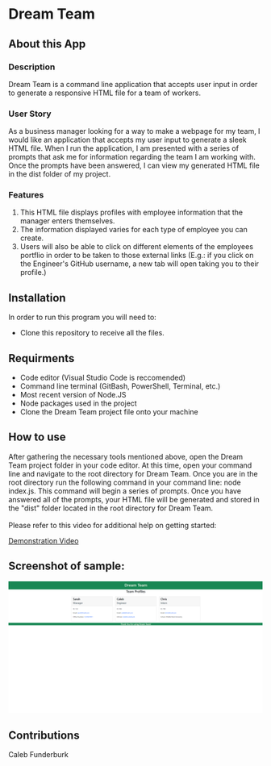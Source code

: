 # Dream Team

## About this App

### Description 

Dream Team is a command line application that accepts user input in order to generate a responsive HTML file for a team of workers.

### User Story

As a business manager looking for a way to make a webpage for my team, I would like an application that accepts my user input to generate a sleek HTML file. When I run the application, I am presented with a series of prompts that ask me for information regarding the team I am working with. Once the prompts have been answered, I can view my generated HTML file in the dist folder of my project.

### Features

1. This HTML file displays profiles with employee information that the manager enters themselves.
2. The information displayed varies for each type of employee you can create.
3. Users will also be able to click on different elements of the employees portflio in order to be taken to those external links (E.g.: if you click on the Engineer's GitHub username, a new tab will open taking you to their profile.)

## Installation

In order to run this program you will need to:

* Clone this repository to receive all the files.

## Requirments

- Code editor (Visual Studio Code is reccomended)
- Command line terminal (GitBash, PowerShell, Terminal, etc.)
- Most recent version of Node.JS
- Node packages used in the project
- Clone the Dream Team project file onto your machine

## How to use

After gathering the necessary tools mentioned above, open the Dream Team project folder in your code editor. At this time, open your command line and navigate to the root directory for Dream Team. Once you are in the root directory run the following command in your command line: node index.js. This command will begin a series of prompts. Once you have answered all of the prompts, your HTML file will be generated and stored in the "dist" folder located in the root directory for Dream Team.
<br/>
<br/>
Please refer to this video for additional help on getting started:

<a href="https://www.youtube.com/watch?v=cWODETuIn2M" target="_blank">Demonstration Video</a>

## Screenshot of sample:

![Screenshot of Example Generated HTML Page](images/screenshot.png)

## Contributions

Caleb Funderburk
